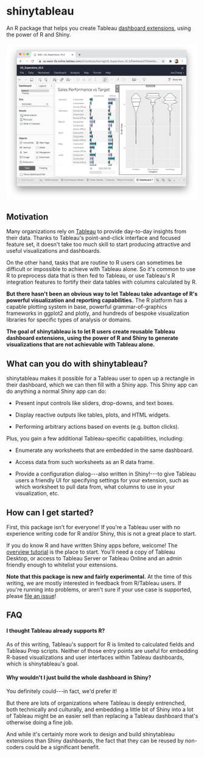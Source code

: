 # shinytableau

An R package that helps you create Tableau [dashboard extensions](https://help.tableau.com/current/pro/desktop/en-us/dashboard_extensions.htm), using the power of R and Shiny.

<img src="screenshot.png" width="500" alt="A Tableau dashboard containing a ggplot2 plot"/>

## Motivation

Many organizations rely on [Tableau](https://www.tableau.com/) to provide day-to-day insights from their data. Thanks to Tableau's point-and-click interface and focused feature set, it doesn't take too much skill to start producing attractive and useful visualizations and dashboards.

On the other hand, tasks that are routine to R users can sometimes be difficult or impossible to achieve with Tableau alone. So it's common to use R to preprocess data that is then fed to Tableau, or use Tableau's R integration features to fortify their data tables with columns calculated by R.

**But there hasn't been an obvious way to let Tableau take advantage of R's powerful visualization and reporting capabilities.** The R platform has a capable plotting system in base, powerful grammar-of-graphics frameworks in ggplot2 and plotly, and hundreds of bespoke visualization libraries for specific types of analysis or domains.

**The goal of shinytableau is to let R users create reusable Tableau dashboard extensions, using the power of R and Shiny to generate visualizations that are not achievable with Tableau alone.**

## What can you do with shinytableau?

shinytableau makes it possible for a Tableau user to open up a rectangle in their dashboard, which we can then fill with a Shiny app. This Shiny app can do anything a normal Shiny app can do:

-   Present input controls like sliders, drop-downs, and text boxes.

-   Display reactive outputs like tables, plots, and HTML widgets.

-   Performing arbitrary actions based on events (e.g. button clicks).

Plus, you gain a few additional Tableau-specific capabilities, including:

-   Enumerate any worksheets that are embedded in the same dashboard.

-   Access data from such worksheets as an R data frame.

-   Provide a configuration dialog---also written in Shiny!---to give Tableau users a friendly UI for specifying settings for your extension, such as which worksheet to pull data from, what columns to use in your visualization, etc.

## How can I get started?

First, this package isn't for everyone! If you're a Tableau user with no experience writing code for R and/or Shiny, this is not a great place to start.

If you do know R and have written Shiny apps before, welcome! The [overview tutorial](https://rstudio.github.io/shinytableau/articles/shinytableau.html) is the place to start. You'll need a copy of Tableau Desktop, or access to Tableau Server or Tableau Online and an admin friendly enough to whitelist your extensions.

**Note that this package is new and fairly experimental.** At the time of this writing, we are mostly interested in feedback from R/Tableau users. If you're running into problems, or aren't sure if your use case is supported, please [file an issue](https://github.com/rstudio/shinytableau/issues)!

## FAQ

#### I thought Tableau already supports R?

As of this writing, Tableau's support for R is limited to calculated fields and Tableau Prep scripts. Neither of those entry points are useful for embedding R-based visualizations and user interfaces within Tableau dashboards, which is shinytableau's goal.

#### Why wouldn't I just build the whole dashboard in Shiny?

You definitely could---in fact, we'd prefer it!

But there are lots of organizations where Tableau is deeply entrenched, both technically and culturally, and embedding a little bit of Shiny into a lot of Tableau might be an easier sell than replacing a Tableau dashboard that's otherwise doing a fine job.

And while it's certainly more work to design and build shinytableau extensions than Shiny dashboards, the fact that they can be reused by non-coders could be a significant benefit.
